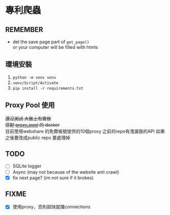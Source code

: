 # 專利爬蟲  

## REMEMBER
* del the save page part of `get_page()`  
or your computer will be filled with htmls  

## 環境安裝  
1. `python -m venv venv`  
1. `venv/Script/Activate`  
1. `pip install -r requirements.txt`  
  
## Proxy Pool 使用  
~~還沒測試 大致上有實做~~  
~~搭配 [proxy_pool](https://github.com/jhao104/proxy_pool) 的 docker~~  
目前使用webshare 的免費帳號提供的10個proxy
之前的repo有洩漏我的API
如果之後要改成public repo 要處理掉

## TODO  
- [ ] SQLite logger  
- [ ] Async (may not because of the website anti crawl)  
- [X] fix next page? (im not sure if it brokes)  

## FIXME
- [X] 使用proxy，否則超快就擋connections  

